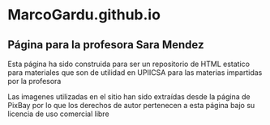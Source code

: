 # MarcoGardu.github.io
<h2>Página para la profesora Sara Mendez</h2>

<p>Esta página ha sido construida para ser un repositorio de HTML estatico para materiales que son
de utilidad en UPIICSA para las materias impartidas por la profesora</p>

<p>Las imagenes utilizadas en el sitio han sido extraídas desde la página de PixBay por lo que
los derechos de autor pertenecen a esta página bajo su licencia de uso comercial libre</p>
